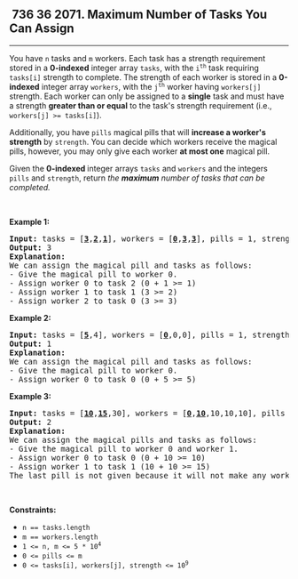 <h2> 736 36
2071. Maximum Number of Tasks You Can Assign</h2><hr><div><p>You have <code>n</code> tasks and <code>m</code> workers. Each task has a strength requirement stored in a <strong>0-indexed</strong> integer array <code>tasks</code>, with the <code>i<sup>th</sup></code> task requiring <code>tasks[i]</code> strength to complete. The strength of each worker is stored in a <strong>0-indexed</strong> integer array <code>workers</code>, with the <code>j<sup>th</sup></code> worker having <code>workers[j]</code> strength. Each worker can only be assigned to a <strong>single</strong> task and must have a strength <strong>greater than or equal</strong> to the task's strength requirement (i.e., <code>workers[j] &gt;= tasks[i]</code>).</p>

<p>Additionally, you have <code>pills</code> magical pills that will <strong>increase a worker's strength</strong> by <code>strength</code>. You can decide which workers receive the magical pills, however, you may only give each worker <strong>at most one</strong> magical pill.</p>

<p>Given the <strong>0-indexed </strong>integer arrays <code>tasks</code> and <code>workers</code> and the integers <code>pills</code> and <code>strength</code>, return <em>the <strong>maximum</strong> number of tasks that can be completed.</em></p>

<p>&nbsp;</p>
<p><strong class="example">Example 1:</strong></p>

<pre><strong>Input:</strong> tasks = [<u><strong>3</strong></u>,<u><strong>2</strong></u>,<u><strong>1</strong></u>], workers = [<u><strong>0</strong></u>,<u><strong>3</strong></u>,<u><strong>3</strong></u>], pills = 1, strength = 1
<strong>Output:</strong> 3
<strong>Explanation:</strong>
We can assign the magical pill and tasks as follows:
- Give the magical pill to worker 0.
- Assign worker 0 to task 2 (0 + 1 &gt;= 1)
- Assign worker 1 to task 1 (3 &gt;= 2)
- Assign worker 2 to task 0 (3 &gt;= 3)
</pre>

<p><strong class="example">Example 2:</strong></p>

<pre><strong>Input:</strong> tasks = [<u><strong>5</strong></u>,4], workers = [<u><strong>0</strong></u>,0,0], pills = 1, strength = 5
<strong>Output:</strong> 1
<strong>Explanation:</strong>
We can assign the magical pill and tasks as follows:
- Give the magical pill to worker 0.
- Assign worker 0 to task 0 (0 + 5 &gt;= 5)
</pre>

<p><strong class="example">Example 3:</strong></p>

<pre><strong>Input:</strong> tasks = [<u><strong>10</strong></u>,<u><strong>15</strong></u>,30], workers = [<u><strong>0</strong></u>,<u><strong>10</strong></u>,10,10,10], pills = 3, strength = 10
<strong>Output:</strong> 2
<strong>Explanation:</strong>
We can assign the magical pills and tasks as follows:
- Give the magical pill to worker 0 and worker 1.
- Assign worker 0 to task 0 (0 + 10 &gt;= 10)
- Assign worker 1 to task 1 (10 + 10 &gt;= 15)
The last pill is not given because it will not make any worker strong enough for the last task.
</pre>

<p>&nbsp;</p>
<p><strong>Constraints:</strong></p>

<ul>
	<li><code>n == tasks.length</code></li>
	<li><code>m == workers.length</code></li>
	<li><code>1 &lt;= n, m &lt;= 5 * 10<sup>4</sup></code></li>
	<li><code>0 &lt;= pills &lt;= m</code></li>
	<li><code>0 &lt;= tasks[i], workers[j], strength &lt;= 10<sup>9</sup></code></li>
</ul>
</div>
